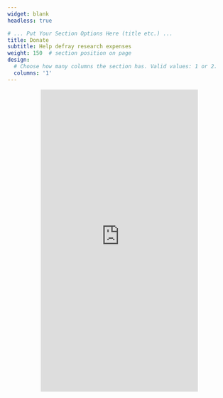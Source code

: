 ```yaml
---
widget: blank
headless: true

# ... Put Your Section Options Here (title etc.) ...
title: Donate
subtitle: Help defray research expenses 
weight: 150  # section position on page
design:
  # Choose how many columns the section has. Valid values: 1 or 2.
  columns: '1'
---
```

<div>
<center>
<iframe
  src="https://nowpayments.io/embeds/donation-widget?api_key=CAGQKEB-MX7MJAN-JW9BZR8-067RTD1"
  width="354" height="680" frameborder="0"
  scrolling="no" style="overflow-y: hidden;">
    Can't load widget
</iframe>
</center>
</div>